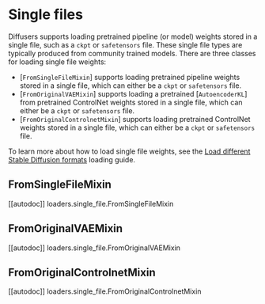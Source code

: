 <!--Copyright 2023 The HuggingFace Team. All rights reserved.

Licensed under the Apache License, Version 2.0 (the "License"); you may not use this file except in compliance with
the License. You may obtain a copy of the License at

http://www.apache.org/licenses/LICENSE-2.0

Unless required by applicable law or agreed to in writing, software distributed under the License is distributed on
an "AS IS" BASIS, WITHOUT WARRANTIES OR CONDITIONS OF ANY KIND, either express or implied. See the License for the
specific language governing permissions and limitations under the License.
-->

# Single files

Diffusers supports loading pretrained pipeline (or model) weights stored in a single file, such as a `ckpt` or `safetensors` file. These single file types are typically produced from community trained models. There are three classes for loading single file weights:

- [`FromSingleFileMixin`] supports loading pretrained pipeline weights stored in a single file, which can either be a `ckpt` or `safetensors` file.
- [`FromOriginalVAEMixin`] supports loading a pretrained [`AutoencoderKL`] from pretrained ControlNet weights stored in a single file, which can either be a `ckpt` or `safetensors` file.
- [`FromOriginalControlnetMixin`] supports loading pretrained ControlNet weights stored in a single file, which can either be a `ckpt` or `safetensors` file.

<Tip>

To learn more about how to load single file weights, see the [Load different Stable Diffusion formats](../../using-diffusers/other-formats) loading guide.

</Tip>

## FromSingleFileMixin

[[autodoc]] loaders.single_file.FromSingleFileMixin

## FromOriginalVAEMixin

[[autodoc]] loaders.single_file.FromOriginalVAEMixin

## FromOriginalControlnetMixin

[[autodoc]] loaders.single_file.FromOriginalControlnetMixin